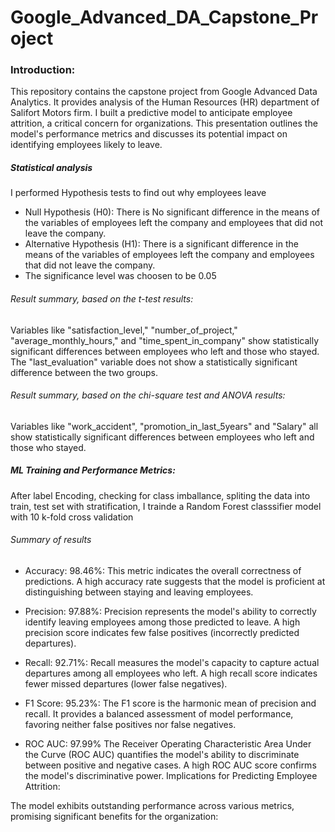 # Google_Advanced_DA_Capstone_Project

### Introduction:
This repository contains the capstone project from Google Advanced Data Analytics. It provides analysis of the Human Resources (HR) department of Salifort Motors firm. 
I built a predictive model to anticipate employee attrition, a critical concern for organizations. This presentation outlines the model's performance metrics and discusses its potential impact on identifying employees likely to leave.

##### Statistical analysis

I performed Hypothesis tests to find out why employees leave

- Null Hypothesis (H0): There is No significant difference in the means of the variables of employees left the company and employees that did not leave the company.
- Alternative Hypothesis (H1): There is a significant difference in the means of the variables of employees left the company and employees that did not leave the company.
- The significance level was choosen to be 0.05

###### Result summary, based on the t-test results:

Variables like "satisfaction_level," "number_of_project," "average_monthly_hours," and "time_spent_in_company" show statistically significant differences between employees who left and those who stayed.
The "last_evaluation" variable does not show a statistically significant difference between the two groups.

###### Result summary, based on the chi-square test and ANOVA results:

Variables like "work_accident", "promotion_in_last_5years" and "Salary" all show statistically significant differences between employees who left and those who stayed.


##### ML Training and Performance Metrics:
After label Encoding, checking for class imballance, spliting the data into train, test set with stratification, I trainde a Random Forest classsifier model with 10 k-fold cross validation

###### Summary of results
- Accuracy: 98.46%: This metric indicates the overall correctness of predictions. A high accuracy rate suggests that the model is proficient at distinguishing between staying and leaving employees.

- Precision: 97.88%: Precision represents the model's ability to correctly identify leaving employees among those predicted to leave. A high precision score indicates few false positives (incorrectly predicted departures).

- Recall: 92.71%: Recall measures the model's capacity to capture actual departures among all employees who left. A high recall score indicates fewer missed departures (lower false negatives).

- F1 Score: 95.23%: The F1 score is the harmonic mean of precision and recall. It provides a balanced assessment of model performance, favoring neither false positives nor false negatives.

- ROC AUC: 97.99% The Receiver Operating Characteristic Area Under the Curve (ROC AUC) quantifies the model's ability to discriminate between positive and negative cases. A high ROC AUC score confirms the model's discriminative power. Implications for Predicting Employee Attrition:

The model exhibits outstanding performance across various metrics, promising significant benefits for the organization:
